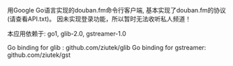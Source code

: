 用Google Go语言实现的douban.fm命令行客户端, 基本实现了douban.fm的协议(请查看API.txt)。
因未实现登录功能，所以暂时无法收听私人频道！

本应用依赖于: go1, glib-2.0, gstreamer-1.0

Go binding for glib : github.com/ziutek/glib
Go binding for gstreamer: github.com/ziutek/gst


